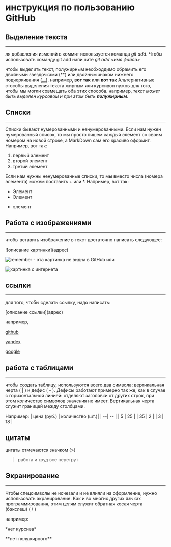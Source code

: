 ﻿# инструкция по пользованию  GitHub

## Выделение текста
----------
ля добавления измений в коммит используется команда *git add*. Чтобы использовать команду git add напишите *git add <имя файла>*

чтобы выделить текст, полужирным необходдимо обрамить его двойными звездочками (**) или двойным знаком нижнего подчеркивания (__). например, **вот так** или __вот так__
Альтернативные стособы выделения текста жирным или курсивон нужны для того, чтобы мы могли совмещать оба этих способа. например, _текст может быть выделен курсовом и при этом быть **полужирным**_.

## Списки
-----------
Списки бывают нумерованными и ненумерованными. Если нам нужен нумерованный список, то мы просто пишем каждый элемент со своим номером на новой строке, а MarkDown сам его красиво оформит.
 Например, вот так:
1.	первый элемент
2.	второй элемент
3.	третий элемент

Если нам нужны ненумерованные списки, то мы вместо числа (номера элемента) можем поставить + или *. Например, вот так:
* Элемент
* Элемент
+ элемент

## Работа с изображениями
------------
чтобы вставить изображение в текст достаточно написать следующее:

\!\[описание картинки](адрес) 

![remember](commands.jpg)   -   эта картинка не видна в GitHub
или

![картинка с интернета](https://upload.wikimedia.org/wikipedia/commons/thumb/3/35/Tux.svg/340px-Tux.svg.png "Linux")


## ссылки
----
для того, чтобы сделать ссылку, надо написать:

\[описание ссылки](адрес)

например,

 [github](https://github.com/)

[yandex](https://yandex.ru)

[google](https://google.com)

## работа с таблицами
--------
чтобы создать таблицу,  используются всего два символа: вертикальная черта ( \| ) и дефис ( \- ). Дефисы работают примерно так же, как в случае с горизонтальной линией: отделяют заголовки от других строк, при этом количество символов значения не имеет. Вертикальная черта служит границей между столбцами. 

Например:
| цена (руб.) | количество  (шт.)|
| --| -- |
| 5 | 25 |
| 35 | 2 |
| 3 | 18 |



## цитаты 
цитаты отмечаются  значком (\>)
> работа и труд все перетрут 

## Экранирование
-------
 Чтобы спецсимволы не исчезали и не влияли на оформление, нужно использовать экранирование. Как и во многих других языках программирования, этим целям служит обратная косая черта (бэкслеш) ( \ )

например:

\*нет курсива\*

\*\*нет полужирного\*\* 
  
